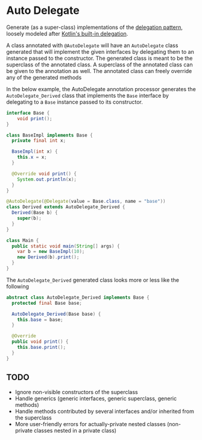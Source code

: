 # Auto Delegate

Generate (as a super-class) implementations of the [delegation pattern](https://en.wikipedia.org/wiki/Delegation_pattern),
loosely modeled after [Kotlin's built-in delegation](https://kotlinlang.org/docs/delegation.html).

A class annotated with `@AutoDelegate` will have an `AutoDelegate` class generated
that will implement the given interfaces by delegating them to an instance passed to the constructor.
The generated class is meant to be the superclass of the annotated class.
A superclass of the annotated class can be given to the annotation as well.
The annotated class can freely override any of the generated methods

In the below example, the AutoDelegate annotation processor generates the `AutoDelegate_Derived` class that implements the `Base` interface by delegating to a `Base` instance passed to its constructor.

```java
interface Base {
    void print();
}

class BaseImpl implements Base {
  private final int x;

  BaseImpl(int x) {
    this.x = x;
  }

  @Override void print() {
    System.out.println(x);
  }
}

@AutoDelegate(@Delegate(value = Base.class, name = "base"))
class Derived extends AutoDelegate_Derived {
  Derived(Base b) {
    super(b);
  }
}

class Main {
  public static void main(String[] args) {
    var b = new BaseImpl(10);
    new Derived(b).print();
  }
}
```

The `AutoDelegate_Derived` generated class looks more or less like the following

```java
abstract class AutoDelegate_Derived implements Base {
  protected final Base base;

  AutoDelegate_Derived(Base base) {
    this.base = base;
  }

  @Override
  public void print() {
    this.base.print();
  }
}
```

## TODO

* Ignore non-visible constructors of the superclass
* Handle generics (generic interfaces, generic superclass, generic methods)
* Handle methods contributed by several interfaces and/or inherited from the superclass
* More user-friendly errors for actually-private nested classes (non-private classes nested in a private class)

